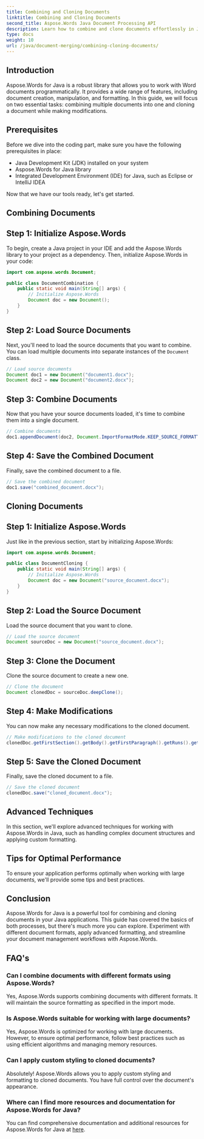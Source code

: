 ```yaml
---
title: Combining and Cloning Documents
linktitle: Combining and Cloning Documents
second_title: Aspose.Words Java Document Processing API
description: Learn how to combine and clone documents effortlessly in Java using Aspose.Words. This step-by-step guide covers everything you need to know.
type: docs
weight: 10
url: /java/document-merging/combining-cloning-documents/
---
```


## Introduction

Aspose.Words for Java is a robust library that allows you to work with Word documents programmatically. It provides a wide range of features, including document creation, manipulation, and formatting. In this guide, we will focus on two essential tasks: combining multiple documents into one and cloning a document while making modifications.

## Prerequisites

Before we dive into the coding part, make sure you have the following prerequisites in place:

- Java Development Kit (JDK) installed on your system
- Aspose.Words for Java library
- Integrated Development Environment (IDE) for Java, such as Eclipse or IntelliJ IDEA

Now that we have our tools ready, let's get started.

## Combining Documents

## Step 1: Initialize Aspose.Words

To begin, create a Java project in your IDE and add the Aspose.Words library to your project as a dependency. Then, initialize Aspose.Words in your code:

```java
import com.aspose.words.Document;

public class DocumentCombination {
    public static void main(String[] args) {
        // Initialize Aspose.Words
        Document doc = new Document();
    }
}
```

## Step 2: Load Source Documents

Next, you'll need to load the source documents that you want to combine. You can load multiple documents into separate instances of the `Document` class.

```java
// Load source documents
Document doc1 = new Document("document1.docx");
Document doc2 = new Document("document2.docx");
```

## Step 3: Combine Documents

Now that you have your source documents loaded, it's time to combine them into a single document.

```java
// Combine documents
doc1.appendDocument(doc2, Document.ImportFormatMode.KEEP_SOURCE_FORMATTING);
```

## Step 4: Save the Combined Document

Finally, save the combined document to a file.

```java
// Save the combined document
doc1.save("combined_document.docx");
```

## Cloning Documents

## Step 1: Initialize Aspose.Words

Just like in the previous section, start by initializing Aspose.Words:

```java
import com.aspose.words.Document;

public class DocumentCloning {
    public static void main(String[] args) {
        // Initialize Aspose.Words
        Document doc = new Document("source_document.docx");
    }
}
```

## Step 2: Load the Source Document

Load the source document that you want to clone.

```java
// Load the source document
Document sourceDoc = new Document("source_document.docx");
```

## Step 3: Clone the Document

Clone the source document to create a new one.

```java
// Clone the document
Document clonedDoc = sourceDoc.deepClone();
```

## Step 4: Make Modifications

You can now make any necessary modifications to the cloned document.

```java
// Make modifications to the cloned document
clonedDoc.getFirstSection().getBody().getFirstParagraph().getRuns().get(0).setText("Modified Content");
```

## Step 5: Save the Cloned Document

Finally, save the cloned document to a file.

```java
// Save the cloned document
clonedDoc.save("cloned_document.docx");
```

## Advanced Techniques

In this section, we'll explore advanced techniques for working with Aspose.Words in Java, such as handling complex document structures and applying custom formatting.

## Tips for Optimal Performance

To ensure your application performs optimally when working with large documents, we'll provide some tips and best practices.

## Conclusion

Aspose.Words for Java is a powerful tool for combining and cloning documents in your Java applications. This guide has covered the basics of both processes, but there's much more you can explore. Experiment with different document formats, apply advanced formatting, and streamline your document management workflows with Aspose.Words.

## FAQ's

### Can I combine documents with different formats using Aspose.Words?

Yes, Aspose.Words supports combining documents with different formats. It will maintain the source formatting as specified in the import mode.

### Is Aspose.Words suitable for working with large documents?

Yes, Aspose.Words is optimized for working with large documents. However, to ensure optimal performance, follow best practices such as using efficient algorithms and managing memory resources.

### Can I apply custom styling to cloned documents?

Absolutely! Aspose.Words allows you to apply custom styling and formatting to cloned documents. You have full control over the document's appearance.

### Where can I find more resources and documentation for Aspose.Words for Java?

You can find comprehensive documentation and additional resources for Aspose.Words for Java at [here](https://reference.aspose.com/words/java/).
